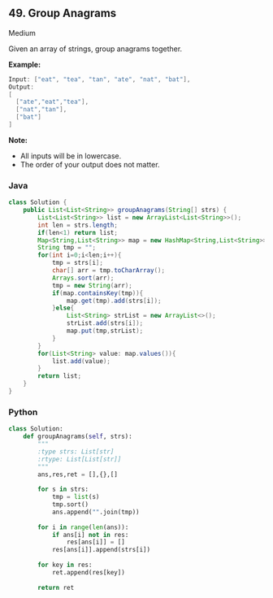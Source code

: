 ## 49. Group Anagrams

 Medium

 Given an array of strings, group anagrams together.

 **Example:**

  ```c
  Input: ["eat", "tea", "tan", "ate", "nat", "bat"],
  Output:
  [
    ["ate","eat","tea"],
    ["nat","tan"],
    ["bat"]
  ]
  ```

 **Note:**

  - All inputs will be in lowercase.
  - The order of your output does not matter.

### Java

````java
class Solution {
    public List<List<String>> groupAnagrams(String[] strs) {
        List<List<String>> list = new ArrayList<List<String>>();
        int len = strs.length;
        if(len<1) return list;
        Map<String,List<String>> map = new HashMap<String,List<String>>();
        String tmp = "";
        for(int i=0;i<len;i++){
        	tmp = strs[i];
            char[] arr = tmp.toCharArray();
            Arrays.sort(arr);
            tmp = new String(arr);
            if(map.containsKey(tmp)){
                map.get(tmp).add(strs[i]);
            }else{
                List<String> strList = new ArrayList<>();
                strList.add(strs[i]);
                map.put(tmp,strList);
            }
        }
        for(List<String> value: map.values()){
            list.add(value);
        }
        return list;
    }
}
````

### Python

````python
class Solution:
    def groupAnagrams(self, strs):
        """
        :type strs: List[str]
        :rtype: List[List[str]]
        """
        ans,res,ret = [],{},[]
        
        for s in strs:
            tmp = list(s)
            tmp.sort()
            ans.append("".join(tmp))
        
        for i in range(len(ans)):
            if ans[i] not in res:
                res[ans[i]] = []
            res[ans[i]].append(strs[i])
        
        for key in res:
            ret.append(res[key])
        
        return ret
````

